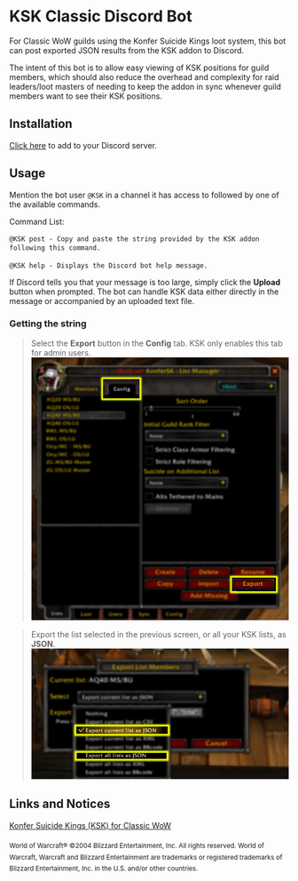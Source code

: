 # KSK Classic Discord Bot
For Classic WoW guilds using the Konfer Suicide Kings loot system, this bot can post exported JSON results from the KSK addon to Discord.

The intent of this bot is to allow easy viewing of KSK positions for guild members, which should also reduce the overhead and complexity for raid leaders/loot masters of needing to keep the addon in sync whenever guild members want to see their KSK positions.

## Installation
[Click here](https://discord.com/api/oauth2/authorize?client_id=807655262961532938&permissions=26624&scope=bot) to add to your Discord server.

## Usage

Mention the bot user `@KSK` in a channel it has access to followed by one of the available commands.

Command List:
```
@KSK post - Copy and paste the string provided by the KSK addon following this command.

@KSK help - Displays the Discord bot help message.
```

If Discord tells you that your message is too large, simply click the **Upload** button when prompted. The bot can handle KSK data either directly in the message or accompanied by an uploaded text file.

### Getting the string
>Select the **Export** button in the **Config** tab. KSK only enables this tab for admin users.
![](images/ksk1.jpg)


>Export the list selected in the previous screen, or all your KSK lists, as **JSON**.
![](images/ksk2.jpg)


## Links and Notices

[Konfer Suicide Kings (KSK) for Classic WoW](https://www.curseforge.com/wow/addons/ksk-classic)

<sub>World of Warcraft®
©2004 Blizzard Entertainment, Inc. All rights reserved. World of Warcraft, Warcraft and Blizzard Entertainment are trademarks or registered trademarks of Blizzard Entertainment, Inc. in the U.S. and/or other countries.</sub>
